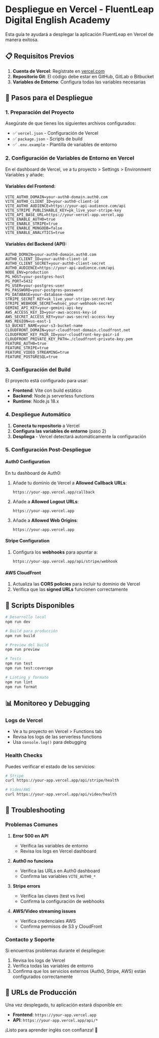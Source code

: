 # Despliegue en Vercel - FluentLeap Digital English Academy

Esta guía te ayudará a desplegar la aplicación FluentLeap en Vercel de manera exitosa.

## 📋 Requisitos Previos

1. **Cuenta de Vercel**: Regístrate en [vercel.com](https://vercel.com)
2. **Repositorio Git**: El código debe estar en GitHub, GitLab o Bitbucket
3. **Variables de Entorno**: Configura todas las variables necesarias

## 🚀 Pasos para el Despliegue

### 1. Preparación del Proyecto

Asegúrate de que tienes los siguientes archivos configurados:
- ✅ `vercel.json` - Configuración de Vercel
- ✅ `package.json` - Scripts de build
- ✅ `.env.example` - Plantilla de variables de entorno

### 2. Configuración de Variables de Entorno en Vercel

En el dashboard de Vercel, ve a tu proyecto > Settings > Environment Variables y añade:

#### Variables del Frontend:
```
VITE_AUTH0_DOMAIN=your-auth0-domain.auth0.com
VITE_AUTH0_CLIENT_ID=your-auth0-client-id
VITE_AUTH0_AUDIENCE=https://your-api-audience.com/api
VITE_STRIPE_PUBLISHABLE_KEY=pk_live_your-stripe-key
VITE_API_BASE_URL=https://your-vercel-app.vercel.app
VITE_ENABLE_AUTH0=true
VITE_ENABLE_STRIPE=true
VITE_ENABLE_MONGODB=false
VITE_ENABLE_ANALYTICS=true
```

#### Variables del Backend (API):
```
AUTH0_DOMAIN=your-auth0-domain.auth0.com
AUTH0_CLIENT_ID=your-auth0-client-id
AUTH0_CLIENT_SECRET=your-auth0-client-secret
AUTH0_AUDIENCE=https://your-api-audience.com/api
NODE_ENV=production
PG_HOST=your-postgres-host
PG_PORT=5432
PG_USER=your-postgres-user
PG_PASSWORD=your-postgres-password
PG_DATABASE=your-database-name
STRIPE_SECRET_KEY=sk_live_your-stripe-secret-key
STRIPE_WEBHOOK_SECRET=whsec_your-webhook-secret
GEMINI_API_KEY=your-gemini-api-key
AWS_ACCESS_KEY_ID=your-aws-access-key-id
AWS_SECRET_ACCESS_KEY=your-aws-secret-access-key
AWS_REGION=us-east-1
S3_BUCKET_NAME=your-s3-bucket-name
CLOUDFRONT_DOMAIN=your-cloudfront-domain.cloudfront.net
CLOUDFRONT_KEY_PAIR_ID=your-cloudfront-key-pair-id
CLOUDFRONT_PRIVATE_KEY_PATH=./cloudfront-private-key.pem
FEATURE_AUTH0=true
FEATURE_STRIPE=true
FEATURE_VIDEO_STREAMING=true
FEATURE_POSTGRESQL=true
```

### 3. Configuración del Build

El proyecto está configurado para usar:
- **Frontend**: Vite con build estático
- **Backend**: Node.js serverless functions
- **Runtime**: Node.js 18.x

### 4. Despliegue Automático

1. **Conecta tu repositorio** a Vercel
2. **Configura las variables de entorno** (paso 2)
3. **Despliega** - Vercel detectará automáticamente la configuración

### 5. Configuración Post-Despliegue

#### Auth0 Configuration
En tu dashboard de Auth0:
1. Añade tu dominio de Vercel a **Allowed Callback URLs**:
   ```
   https://your-app.vercel.app/callback
   ```
2. Añade a **Allowed Logout URLs**:
   ```
   https://your-app.vercel.app
   ```
3. Añade a **Allowed Web Origins**:
   ```
   https://your-app.vercel.app
   ```

#### Stripe Configuration
1. Configura los **webhooks** para apuntar a:
   ```
   https://your-app.vercel.app/api/stripe/webhook
   ```

#### AWS CloudFront
1. Actualiza las **CORS policies** para incluir tu dominio de Vercel
2. Verifica que las **signed URLs** funcionen correctamente

## 🔧 Scripts Disponibles

```bash
# Desarrollo local
npm run dev

# Build para producción
npm run build

# Preview del build
npm run preview

# Tests
npm run test
npm run test:coverage

# Linting y formato
npm run lint
npm run format
```

## 📊 Monitoreo y Debugging

### Logs de Vercel
- Ve a tu proyecto en Vercel > Functions tab
- Revisa los logs de las serverless functions
- Usa `console.log()` para debugging

### Health Checks
Puedes verificar el estado de los servicios:
```bash
# Stripe
curl https://your-app.vercel.app/api/stripe/health

# Video/AWS
curl https://your-app.vercel.app/api/video/health
```

## 🚨 Troubleshooting

### Problemas Comunes

1. **Error 500 en API**
   - Verifica las variables de entorno
   - Revisa los logs en Vercel dashboard

2. **Auth0 no funciona**
   - Verifica las URLs en Auth0 dashboard
   - Confirma las variables `VITE_AUTH0_*`

3. **Stripe errors**
   - Verifica las claves (test vs live)
   - Confirma la configuración de webhooks

4. **AWS/Video streaming issues**
   - Verifica credenciales AWS
   - Confirma permisos de S3 y CloudFront

### Contacto y Soporte

Si encuentras problemas durante el despliegue:
1. Revisa los logs de Vercel
2. Verifica todas las variables de entorno
3. Confirma que los servicios externos (Auth0, Stripe, AWS) están configurados correctamente

## 🎯 URLs de Producción

Una vez desplegado, tu aplicación estará disponible en:
- **Frontend**: `https://your-app.vercel.app`
- **API**: `https://your-app.vercel.app/api/*`

¡Listo para aprender inglés con confianza! 🚀